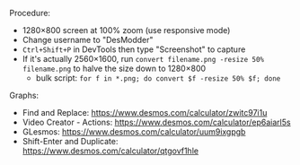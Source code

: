 Procedure:

- 1280×800 screen at 100% zoom (use responsive mode)
- Change username to "DesModder"
- `Ctrl+Shift+P` in DevTools then type "Screenshot" to capture
- If it's actually 2560×1600, run `convert filename.png -resize 50% filename.png` to halve the size down to 1280×800
  - bulk script: `for f in *.png; do convert $f -resize 50% $f; done`

Graphs:

- Find and Replace: https://www.desmos.com/calculator/zwitc97i1u
- Video Creator - Actions: https://www.desmos.com/calculator/ep6aiarl5s
- GLesmos: https://www.desmos.com/calculator/uum9ixgpgb
- Shift-Enter and Duplicate: https://www.desmos.com/calculator/qtgovf1hle
